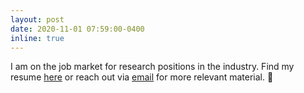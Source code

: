 ```yaml
---
layout: post
date: 2020-11-01 07:59:00-0400
inline: true
---
```


I am on the job market for research positions in the industry. Find my resume [here](assets/pdf/Resume_AshudeepSingh.pdf) or reach out via [email](mailto:ashudeep@cs.cornell.edu) for more relevant material. :briefcase: